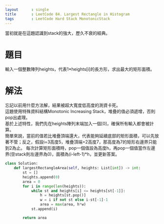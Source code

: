 ```yaml
---
layout      : single
title       : LeetCode 84. Largest Rectangle in Histogram
tags 		: LeetCode Hard Stack MonotonicStack
---
```

當初就是在這題認識到stack的強大，歷久不衰的經典。

# 題目
輸入一個整數陣列heights，代表1*heights[i]的長方形，求出最大的矩形面積。

# 解法
忘記以前用什麼方法解，結果被超大寬度低高度的測資卡死。  
這題使用特殊資料結構Monotonic Increasing Stack，堆疊的值必須遞增，否則pop出處理。  
基於上述特性，我們先在heights陣列末端加入一個[0]，確保所有輸入都會被計算。  
簡單來說，當前的值若比堆疊頂端還大，代表能夠延續底部的矩形面積，可以先放著不管；反之，假設i=3高度5，堆疊頂端=2高度7，那高度為7的矩形右邊界只能到2為止。
每次計算矩形面積時，pop一個值設為高度h，再pop一個值當作左邊界(空stack則左邊界為0)，面積為(i-left-1)*h，並更新答案。

```python
class Solution:
    def largestRectangleArea(self, heights: List[int]) -> int:
        st = []
        heights.append(0)
        area = 0
        for i in range(len(heights)):
            while st and heights[i] <= heights[st[-1]]:
                h = heights[st.pop()]
                w = i if not st else i-st[-1]-1
                area = max(area, h*w)
            st.append(i)

        return area

```
